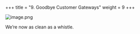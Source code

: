 +++
title = "9. Goodbye Customer Gateways"
weight = 9
+++


![image.png](/images/008-viii-clean-it-up/41-442946-image.png)


We’re now as clean as a whistle. 


